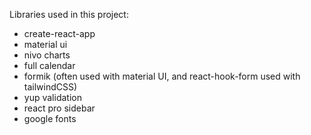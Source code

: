 Libraries used in this project:
- create-react-app
- material ui
- nivo charts
- full calendar
- formik (often used with material UI, and react-hook-form used with tailwindCSS)
- yup validation
- react pro sidebar
- google fonts
